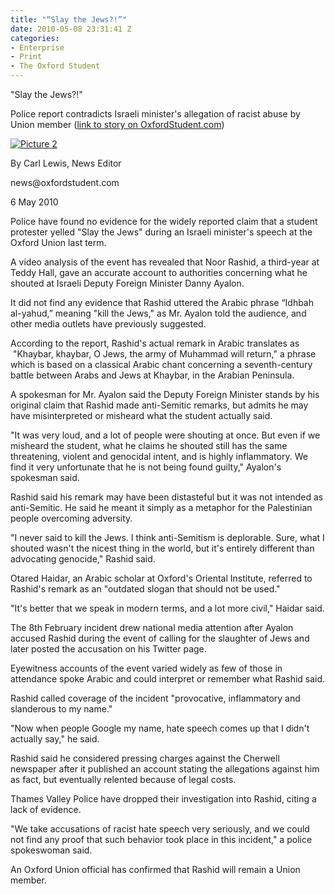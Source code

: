 ```yaml
---
title: "“Slay the Jews?!”"
date: 2010-05-08 23:31:41 Z
categories:
- Enterprise
- Print
- The Oxford Student
---
```


<p>"Slay the Jews?!"</p>
<p>Police report contradicts Israeli minister's allegation of racist abuse by Union member (<a href="http://oxfordstudent.com/2010/05/09/slay-the-jews/">link to story on OxfordStudent.com</a>)</p>
<p><a href="{{ site.baseurl }}/assets/Picture-2-241x300.png"><img class="alignright" title="Picture 2" src="{{ site.baseurl }}/assets/Picture-2.png" alt="Picture 2" /></a></p>
<p>By Carl Lewis, News Editor</p>
<p>news@oxfordstudent.com</p>
<p>6 May 2010</p>
<p>Police have found no evidence for the widely reported claim that a student protester yelled "Slay the Jews" during an Israeli minister's speech at the Oxford Union last term.</p>
<p>A video analysis of the event has revealed that Noor Rashid, a third-year at Teddy Hall, gave an accurate account to authorities concerning what he shouted at Israeli Deputy Foreign Minister Danny Ayalon.</p>
<p>It did not find any evidence that Rashid uttered the Arabic phrase “Idhbah al-yahud,” meaning "kill the Jews," as Mr. Ayalon told the audience, and other media outlets have previously suggested.</p>
<p><!--more--></p>
<p>According to the report, Rashid's actual remark in Arabic translates as  "Khaybar, khaybar, O Jews, the army of Muhammad will return," a phrase which is based on a classical Arabic chant concerning a seventh-century battle between Arabs and Jews at Khaybar, in the Arabian Peninsula.</p>
<p>A spokesman for Mr. Ayalon said the Deputy Foreign Minister stands by his original claim that Rashid made anti-Semitic remarks, but admits he may have misinterpreted or misheard what the student actually said.</p>
<p>"It was very loud, and a lot of people were shouting at once. But even if we misheard the student, what he claims he shouted still has the same threatening, violent and genocidal intent, and is highly inflammatory. We find it very unfortunate that he is not being found guilty," Ayalon's spokesman said.</p>
<p>Rashid said his remark may have been distasteful but it was not intended as anti-Semitic. He said he meant it simply as a metaphor for the Palestinian people overcoming adversity.</p>
<p>"I never said to kill the Jews. I think anti-Semitism is deplorable. Sure, what I shouted wasn't the nicest thing in the world, but it's entirely different than advocating genocide," Rashid said.</p>
<p>Otared Haidar, an Arabic scholar at Oxford's Oriental Institute, referred to Rashid's remark as an "outdated slogan that should not be used."</p>
<p>"It's better that we speak in modern terms, and a lot more civil," Haidar said.</p>
<p>The 8th February incident drew national media attention after Ayalon accused Rashid during the event of calling for the slaughter of Jews and later posted the accusation on his Twitter page.</p>
<p>Eyewitness accounts of the event varied widely as few of those in attendance spoke Arabic and could interpret or remember what Rashid said.</p>
<p>Rashid called coverage of the incident "provocative, inflammatory and slanderous to my name."</p>
<p>"Now when people Google my name, hate speech comes up that I didn't actually say," he said.</p>
<p>Rashid said he considered pressing charges against the Cherwell newspaper after it published an account stating the allegations against him as fact, but eventually relented because of legal costs.</p>
<p>Thames Valley Police have dropped their investigation into Rashid, citing a lack of evidence.</p>
<p>"We take accusations of racist hate speech very seriously, and we could not find any proof that such behavior took place in this incident," a police spokeswoman said.</p>
<p>An Oxford Union official has confirmed that Rashid will remain a Union member.</p>
